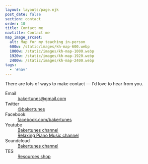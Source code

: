 ```yaml
---
layout: layouts/page.njk
post_date: false
section: contact
order: 10
title: Contact me
navtitle: Contact me
map_image_srcset:
  alt: Map for my teaching in-person
  600w: /static/images/kh-map-600.webp
  1000w: /static/images/kh-map-1000.webp
  1920w: /static/images/kh-map-1920.webp
  2400w: /static/images/kh-map-2400.webp
tags:
  - '#nav'
---
```


There are lots of ways to make contact — I'd love to hear from you.

<div class="social-accounts"> 
  <dl>
    <dt>Email</dt>
    <dd><a href="mailto:bakertunes@gmail.com" class="social-site email">bakertunes@gmail.com</a></dd>
    <dt>Twitter</dt>
    <dd><a href="https://twitter.com/bakertunes" rel="noreferrer" target="_blank" class="social-site twitter">@bakertunes</a></dd>
    <dt>Facebook</dt>
    <dd><a href="https://www.facebook.com/bakertunes" rel="noreferrer" target="_blank" class="social-site facebook">facebook.com/bakertunes</a></dd>
    <dt>Youtube</dt>
    <dd>
      <a href="https://www.youtube.com/channel/UCV-KTH9ogHJ4GTdQ3dKWSgg" rel="noreferrer" target="_blank" class="social-site youtube">Bakertunes channel</a><br />
      <a href="https://www.youtube.com/channel/UCd3fAiC9LPRHXqSvr9RGR2w" rel="noreferrer" target="_blank" class="social-site youtube">Relaxing Piano Music channel</a>
    </dd>
    <dt>Soundcloud</dt>
    <dd><a href="https://soundcloud.com/sarah-baker-10" rel="noreferrer" target="_blank" class="social-site soundcloud">Bakertunes channel</a></dd>
    <dt>TES</dt>
    <dd><a href="https://www.tes.com/teaching-resources/shop/sarahbaker73" rel="noreferrer" target="_blank">Resources shop</a></dd>
  </dl>
</div>
